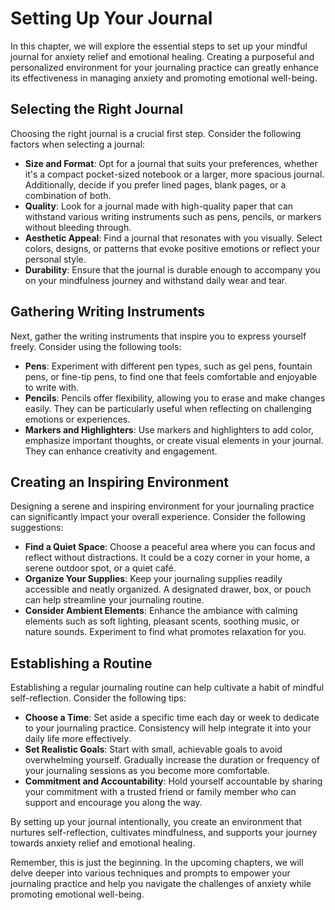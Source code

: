 Setting Up Your Journal
==================================

In this chapter, we will explore the essential steps to set up your mindful journal for anxiety relief and emotional healing. Creating a purposeful and personalized environment for your journaling practice can greatly enhance its effectiveness in managing anxiety and promoting emotional well-being.

Selecting the Right Journal
---------------------------

Choosing the right journal is a crucial first step. Consider the following factors when selecting a journal:

* **Size and Format**: Opt for a journal that suits your preferences, whether it's a compact pocket-sized notebook or a larger, more spacious journal. Additionally, decide if you prefer lined pages, blank pages, or a combination of both.
* **Quality**: Look for a journal made with high-quality paper that can withstand various writing instruments such as pens, pencils, or markers without bleeding through.
* **Aesthetic Appeal**: Find a journal that resonates with you visually. Select colors, designs, or patterns that evoke positive emotions or reflect your personal style.
* **Durability**: Ensure that the journal is durable enough to accompany you on your mindfulness journey and withstand daily wear and tear.

Gathering Writing Instruments
-----------------------------

Next, gather the writing instruments that inspire you to express yourself freely. Consider using the following tools:

* **Pens**: Experiment with different pen types, such as gel pens, fountain pens, or fine-tip pens, to find one that feels comfortable and enjoyable to write with.
* **Pencils**: Pencils offer flexibility, allowing you to erase and make changes easily. They can be particularly useful when reflecting on challenging emotions or experiences.
* **Markers and Highlighters**: Use markers and highlighters to add color, emphasize important thoughts, or create visual elements in your journal. They can enhance creativity and engagement.

Creating an Inspiring Environment
---------------------------------

Designing a serene and inspiring environment for your journaling practice can significantly impact your overall experience. Consider the following suggestions:

* **Find a Quiet Space**: Choose a peaceful area where you can focus and reflect without distractions. It could be a cozy corner in your home, a serene outdoor spot, or a quiet café.
* **Organize Your Supplies**: Keep your journaling supplies readily accessible and neatly organized. A designated drawer, box, or pouch can help streamline your journaling routine.
* **Consider Ambient Elements**: Enhance the ambiance with calming elements such as soft lighting, pleasant scents, soothing music, or nature sounds. Experiment to find what promotes relaxation for you.

Establishing a Routine
----------------------

Establishing a regular journaling routine can help cultivate a habit of mindful self-reflection. Consider the following tips:

* **Choose a Time**: Set aside a specific time each day or week to dedicate to your journaling practice. Consistency will help integrate it into your daily life more effectively.
* **Set Realistic Goals**: Start with small, achievable goals to avoid overwhelming yourself. Gradually increase the duration or frequency of your journaling sessions as you become more comfortable.
* **Commitment and Accountability**: Hold yourself accountable by sharing your commitment with a trusted friend or family member who can support and encourage you along the way.

By setting up your journal intentionally, you create an environment that nurtures self-reflection, cultivates mindfulness, and supports your journey towards anxiety relief and emotional healing.

Remember, this is just the beginning. In the upcoming chapters, we will delve deeper into various techniques and prompts to empower your journaling practice and help you navigate the challenges of anxiety while promoting emotional well-being.

